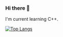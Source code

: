 ### Hi there 👋

<!--
**oxygenkun/oxygenkun** is a ✨ _special_ ✨ repository because its `README.md` (this file) appears on your GitHub profile.

Here are some ideas to get you started:

- 🔭 I’m currently working on ...
- 🌱 I’m currently learning ...
- 👯 I’m looking to collaborate on ...
- 🤔 I’m looking for help with ...
- 💬 Ask me about ...
- 📫 How to reach me: ...
- 😄 Pronouns: ...
- ⚡ Fun fact: ...
-->

I'm current learning C++.

[![Top Langs](https://github-readme-stats.vercel.app/api/top-langs/?username=oxygenkun&exclude_repo=vue-admin-template,jdTest&layout=compact)](https://github.com/anuraghazra/github-readme-stats)
